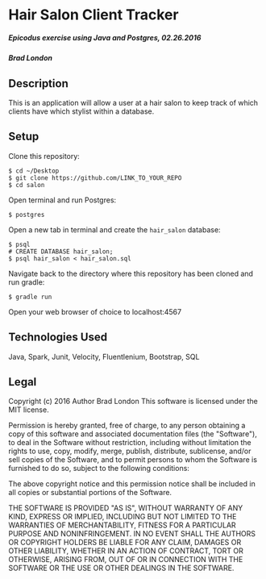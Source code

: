 # Hair Salon Client Tracker

##### Epicodus exercise using Java and Postgres, 02.26.2016

##### Brad London

## Description
This is an application will allow a user at a hair salon to keep track of which clients have which stylist within a database.

## Setup

Clone this repository:
```
$ cd ~/Desktop
$ git clone https://github.com/LINK_TO_YOUR_REPO
$ cd salon
```

Open terminal and run Postgres:
```
$ postgres
```

Open a new tab in terminal and create the `hair_salon` database:
```
$ psql
# CREATE DATABASE hair_salon;
$ psql hair_salon < hair_salon.sql
```

Navigate back to the directory where this repository has been cloned and run gradle:
```
$ gradle run
```
Open your web browser of choice to localhost:4567

## Technologies Used

Java, Spark, Junit, Velocity, Fluentlenium, Bootstrap, SQL
## Legal

Copyright (c) 2016 Author Brad London
This software is licensed under the MIT license.

Permission is hereby granted, free of charge, to any person obtaining a copy
of this software and associated documentation files (the "Software"), to deal
in the Software without restriction, including without limitation the rights
to use, copy, modify, merge, publish, distribute, sublicense, and/or sell
copies of the Software, and to permit persons to whom the Software is
furnished to do so, subject to the following conditions:

The above copyright notice and this permission notice shall be included in
all copies or substantial portions of the Software.

THE SOFTWARE IS PROVIDED "AS IS", WITHOUT WARRANTY OF ANY KIND, EXPRESS OR
IMPLIED, INCLUDING BUT NOT LIMITED TO THE WARRANTIES OF MERCHANTABILITY,
FITNESS FOR A PARTICULAR PURPOSE AND NONINFRINGEMENT. IN NO EVENT SHALL THE
AUTHORS OR COPYRIGHT HOLDERS BE LIABLE FOR ANY CLAIM, DAMAGES OR OTHER
LIABILITY, WHETHER IN AN ACTION OF CONTRACT, TORT OR OTHERWISE, ARISING FROM,
OUT OF OR IN CONNECTION WITH THE SOFTWARE OR THE USE OR OTHER DEALINGS IN
THE SOFTWARE.
